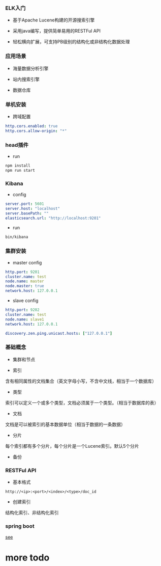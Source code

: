 ### ELK入门

- 基于Apache Lucene构建的开源搜索引擎

- 采用java编写，提供简单易用的RESTFul API

- 轻松横向扩展，可支持PB级别的结构化或非结构化数据处理

### 应用场景

- 海量数据分析引擎

- 站内搜索引擎

- 数据仓库

### 单机安装

- 跨域配置

```yml
http.cors.enabled: true
http.cors.allow-origin: "*"
```

### head插件

- run

```sh
npm install
npm run start
```

### Kibana

- config

```yml
server.port: 5601
server.host: "localhost"
server.basePath: ""
elasticsearch.url: "http://localhost:9201"
```

- run

```sh
bin/kibana
```

### 集群安装

- master config

```yml
http.port: 9201
cluster.name: test
node.name: master
node.master: true
network.host: 127.0.0.1
```

- slave config

```yml
http.port: 9202
cluster.name: test
node.name: slave1
network.host: 127.0.0.1

discovery.zen.ping.unicast.hosts: ["127.0.0.1"]
```

### 基础概念

- 集群和节点

- 索引

含有相同属性的文档集合（英文字母小写，不含中文线，相当于一个数据库）

- 类型

索引可以定义一个或多个类型，文档必须属于一个类型。（相当于数据库的表）

- 文档

文档是可以被索引的基本数据单位（相当于数据的一条数据）

- 分片

每个索引都有多个分片，每个分片是一个Lucene索引。默认5个分片

- 备份

### RESTFul API

- 基本格式

```text
http://<ip>:<port>/<index>/<type>/doc_id
```

- 创建索引

结构化索引、非结构化索引

### spring boot

[see](../java/spring-boot/es/)

# more todo